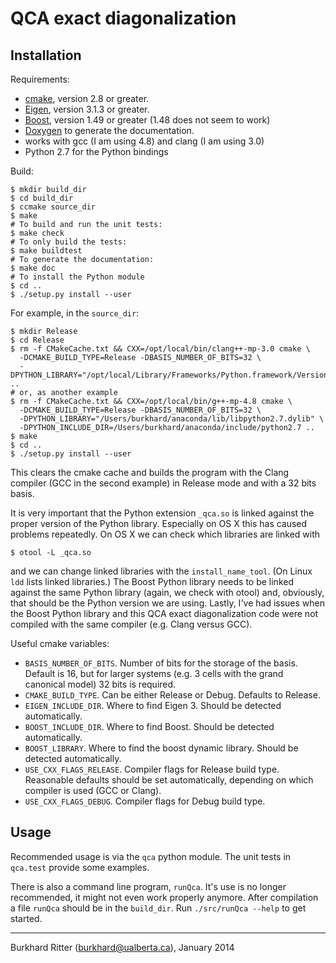 # QCA exact diagonalization

## Installation

Requirements:

* [cmake][1], version 2.8 or greater.
* [Eigen][2], version 3.1.3 or greater.
* [Boost][3], version 1.49 or greater (1.48 does not seem to work)
* [Doxygen][4] to generate the documentation.
* works with gcc (I am using 4.8) and clang (I am using 3.0)
* Python 2.7 for the Python bindings

Build:

    $ mkdir build_dir
    $ cd build_dir
    $ ccmake source_dir
    $ make
    # To build and run the unit tests:
    $ make check
    # To only build the tests:
    $ make buildtest
    # To generate the documentation:
    $ make doc
    # To install the Python module
    $ cd ..
    $ ./setup.py install --user

For example, in the `source_dir`:

    $ mkdir Release
    $ cd Release
    $ rm -f CMakeCache.txt && CXX=/opt/local/bin/clang++-mp-3.0 cmake \
      -DCMAKE_BUILD_TYPE=Release -DBASIS_NUMBER_OF_BITS=32 \
      -DPYTHON_LIBRARY="/opt/local/Library/Frameworks/Python.framework/Versions/2.7/Python" ..
    # or, as another example
    $ rm -f CMakeCache.txt && CXX=/opt/local/bin/g++-mp-4.8 cmake \
      -DCMAKE_BUILD_TYPE=Release -DBASIS_NUMBER_OF_BITS=32 \
      -DPYTHON_LIBRARY="/Users/burkhard/anaconda/lib/libpython2.7.dylib" \
      -DPYTHON_INCLUDE_DIR=/Users/burkhard/anaconda/include/python2.7 ..
    $ make
    $ cd ..
    $ ./setup.py install --user

This clears the cmake cache and builds the program with the Clang compiler (GCC
in the second example) in Release mode and with a 32 bits basis.

It is very important that the Python extension `_qca.so` is linked against the
proper version of the Python library. Especially on OS X this has caused
problems repeatedly. On OS X we can check which libraries are linked with

    $ otool -L _qca.so

and we can change linked libraries with the `install_name_tool`. (On Linux `ldd`
lists linked libraries.) The Boost Python library needs to be linked against the
same Python library (again, we check with otool) and, obviously, that should be
the Python version we are using. Lastly, I've had issues when the Boost Python
library and this QCA exact diagonalization code were not compiled with the same
compiler (e.g. Clang versus GCC).

Useful cmake variables:

* `BASIS_NUMBER_OF_BITS`. Number of bits for the storage of the basis. Default
  is 16, but for larger systems (e.g. 3 cells with the grand canonical model)
  32 bits is required.
* `CMAKE_BUILD_TYPE`. Can be either Release or Debug. Defaults to Release.
* `EIGEN_INCLUDE_DIR`. Where to find Eigen 3. Should be detected automatically.
* `BOOST_INCLUDE_DIR`. Where to find Boost. Should be detected automatically.
* `BOOST_LIBRARY`. Where to find the boost dynamic library. Should be detected
  automatically.
* `USE_CXX_FLAGS_RELEASE`. Compiler flags for Release build type. Reasonable
  defaults should be set automatically, depending on which compiler is used
  (GCC or Clang).
* `USE_CXX_FLAGS_DEBUG`. Compiler flags for Debug build type.

## Usage

Recommended usage is via the `qca` python module. The unit tests in `qca.test`
provide some examples.

There is also a command line program, `runQca`. It's use is no longer
recommended, it might not even work properly anymore. After compilation a file
`runQca` should be in the `build_dir`. Run `./src/runQca --help` to get started.

---
Burkhard Ritter (<burkhard@ualberta.ca>), January 2014


[1]: http://www.cmake.org
[2]: http://eigen.tuxfamily.org
[3]: http://www.boost.org
[4]: http://www.doxygen.org
